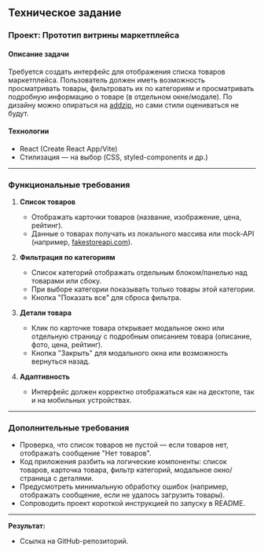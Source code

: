 ## Техническое задание  
### Проект: Прототип витрины маркетплейса

#### Описание задачи

Требуется создать интерфейс для отображения списка товаров маркетплейса. Пользователь должен иметь возможность просматривать товары, фильтровать их по категориям и просматривать подробную информацию о товаре (в отдельном окне/модале). По дизайну можно опираться на [addzip](https://addzip.ru/), но сами стили оцениваться не будут.

#### Технологии  
- React (Create React App/Vite)
- Стилизация — на выбор (CSS, styled-components и др.)

---

### Функциональные требования

1. **Список товаров**
   - Отображать карточки товаров (название, изображение, цена, рейтинг).
   - Данные о товарах получать из локального массива или mock-API (например, [fakestoreapi.com](https://fakestoreapi.com)).
   
2. **Фильтрация по категориям**  
   - Список категорий отображать отдельным блоком/панелью над товарами или сбоку.
   - При выборе категории показывать только товары этой категории.
   - Кнопка "Показать все" для сброса фильтра.

3. **Детали товара**  
   - Клик по карточке товара открывает модальное окно или отдельную страницу с подробным описанием товара (описание, фото, цена, рейтинг).
   - Кнопка "Закрыть" для модального окна или возможность вернуться назад.

4. **Адаптивность**
   - Интерфейс должен корректно отображаться как на десктопе, так и на мобильных устройствах.

---

### Дополнительные требования

- Проверка, что список товаров не пустой — если товаров нет, отображать сообщение "Нет товаров".
- Код приложения разбить на логические компоненты: список товаров, карточка товара, фильтр категорий, модальное окно/страница с деталями.
- Предусмотреть минимальную обработку ошибок (например, отображать сообщение, если не удалось загрузить товары).
- Сопроводить проект короткой инструкцией по запуску в README.

---

**Результат:**  
- Ссылка на GitHub-репозиторий.
